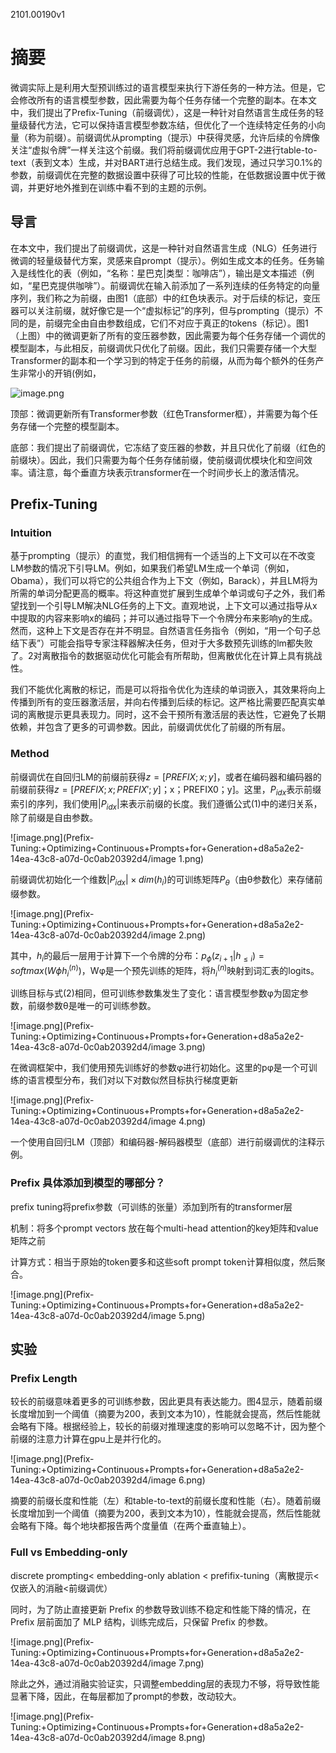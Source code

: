 2101.00190v1

# 摘要

微调实际上是利用大型预训练过的语言模型来执行下游任务的一种方法。但是，它会修改所有的语言模型参数，因此需要为每个任务存储一个完整的副本。在本文中，我们提出了Prefix-Tuning（前缀调优），这是一种针对自然语言生成任务的轻量级替代方法，它可以保持语言模型参数冻结，但优化了一个连续特定任务的小向量（称为前缀）。前缀调优从prompting（提示）中获得灵感，允许后续的令牌像关注“虚拟令牌”一样关注这个前缀。我们将前缀调优应用于GPT-2进行table-to-text（表到文本）生成，并对BART进行总结生成。我们发现，通过只学习0.1%的参数，前缀调优在完整的数据设置中获得了可比较的性能，在低数据设置中优于微调，并更好地外推到在训练中看不到的主题的示例。

## 导言

在本文中，我们提出了前缀调优，这是一种针对自然语言生成（NLG）任务进行微调的轻量级替代方案，灵感来自prompt（提示）。例如生成文本的任务。任务输入是线性化的表（例如，“名称：星巴克|类型：咖啡店”），输出是文本描述（例如，“星巴克提供咖啡”）。前缀调优在输入前添加了一系列连续的任务特定的向量序列，我们称之为前缀，由图1（底部）中的红色块表示。对于后续的标记，变压器可以关注前缀，就好像它是一个“虚拟标记”的序列，但与prompting（提示）不同的是，前缀完全由自由参数组成，它们不对应于真正的tokens（标记）。图1（上图）中的微调更新了所有的变压器参数，因此需要为每个任务存储一个调优的模型副本，与此相反，前缀调优只优化了前缀。因此，我们只需要存储一个大型Transformer的副本和一个学习到的特定于任务的前缀，从而为每个额外的任务产生非常小的开销(例如，

![image.png](Prefix-Tuning:+Optimizing+Continuous+Prompts+for+Generation+d8a5a2e2-14ea-43c8-a07d-0c0ab20392d4/image.png)

顶部：微调更新所有Transformer参数（红色Transformer框），并需要为每个任务存储一个完整的模型副本。

底部：我们提出了前缀调优，它冻结了变压器的参数，并且只优化了前缀（红色的前缀块）。因此，我们只需要为每个任务存储前缀，使前缀调优模块化和空间效率。请注意，每个垂直方块表示transformer在一个时间步长上的激活情况。

## Prefix-Tuning

### Intuition

基于prompting（提示）的直觉，我们相信拥有一个适当的上下文可以在不改变LM参数的情况下引导LM。例如，如果我们希望LM生成一个单词（例如，Obama），我们可以将它的公共组合作为上下文（例如，Barack），并且LM将为所需的单词分配更高的概率。将这种直觉扩展到生成单个单词或句子之外，我们希望找到一个引导LM解决NLG任务的上下文。直观地说，上下文可以通过指导从x中提取的内容来影响x的编码；并可以通过指导下一个令牌分布来影响y的生成。然而，这种上下文是否存在并不明显。自然语言任务指令（例如，“用一个句子总结下表”）可能会指导专家注释器解决任务，但对于大多数预先训练的lm都失败了。2对离散指令的数据驱动优化可能会有所帮助，但离散优化在计算上具有挑战性。

我们不能优化离散的标记，而是可以将指令优化为连续的单词嵌入，其效果将向上传播到所有的变压器激活层，并向右传播到后续的标记。这严格比需要匹配真实单词的离散提示更具表现力。同时，这不会干预所有激活层的表达性，它避免了长期依赖，并包含了更多的可调参数。因此，前缀调优优化了前缀的所有层。

### Method

前缀调优在自回归LM的前缀前获得$z=[PREFIX;x;y]$，或者在编码器和编码器的前缀前获得$z=[PREFIX;x;PREFIX';y]$；x；PREFIX0；y]。这里，$P_{idx}$表示前缀索引的序列，我们使用$|P_{idx}|$来表示前缀的长度。我们遵循公式(1)中的递归关系，除了前缀是自由参数。

![image.png](Prefix-Tuning:+Optimizing+Continuous+Prompts+for+Generation+d8a5a2e2-14ea-43c8-a07d-0c0ab20392d4/image 1.png)

前缀调优初始化一个维数$|P_{idx}|×dim(h_i)$的可训练矩阵$P_θ$（由θ参数化）来存储前缀参数。

![image.png](Prefix-Tuning:+Optimizing+Continuous+Prompts+for+Generation+d8a5a2e2-14ea-43c8-a07d-0c0ab20392d4/image 2.png)

其中，$h_i$的最后一层用于计算下一个令牌的分布：$p_\phi(z_{i+1}|h_{≤i})=softmax(W \phi h_i^{(n)})$，Wφ是一个预先训练的矩阵，将$h_i^{(n)}$映射到词汇表的logits。

训练目标与式(2)相同，但可训练参数集发生了变化：语言模型参数φ为固定参数，前缀参数θ是唯一的可训练参数。

![image.png](Prefix-Tuning:+Optimizing+Continuous+Prompts+for+Generation+d8a5a2e2-14ea-43c8-a07d-0c0ab20392d4/image 3.png)

在微调框架中，我们使用预先训练好的参数φ进行初始化。这里的pφ是一个可训练的语言模型分布，我们对以下对数似然目标执行梯度更新

![image.png](Prefix-Tuning:+Optimizing+Continuous+Prompts+for+Generation+d8a5a2e2-14ea-43c8-a07d-0c0ab20392d4/image 4.png)

一个使用自回归LM（顶部）和编码器-解码器模型（底部）进行前缀调优的注释示例。

### Prefix 具体添加到模型的哪部分？

prefix tuning将prefix参数（可训练的张量）添加到所有的transformer层

机制：将多个prompt vectors 放在每个multi-head attention的key矩阵和value矩阵之前

计算方式：相当于原始的token要多和这些soft prompt token计算相似度，然后聚合。

![image.png](Prefix-Tuning:+Optimizing+Continuous+Prompts+for+Generation+d8a5a2e2-14ea-43c8-a07d-0c0ab20392d4/image 5.png)

## 实验

### Prefix Length

较长的前缀意味着更多的可训练参数，因此更具有表达能力。图4显示，随着前缀长度增加到一个阈值（摘要为200，表到文本为10），性能就会提高，然后性能就会略有下降。根据经验上，较长的前缀对推理速度的影响可以忽略不计，因为整个前缀的注意力计算在gpu上是并行化的。

![image.png](Prefix-Tuning:+Optimizing+Continuous+Prompts+for+Generation+d8a5a2e2-14ea-43c8-a07d-0c0ab20392d4/image 6.png)

摘要的前缀长度和性能（左）和table-to-text的前缀长度和性能（右）。随着前缀长度增加到一个阈值（摘要为200，表到文本为10），性能就会提高，然后性能就会略有下降。每个地块都报告两个度量值（在两个垂直轴上）。

### Full vs Embedding-only

discrete prompting< embedding-only ablation < prefifix-tuning（离散提示<仅嵌入的消融<前缀调优）

同时，为了防止直接更新 Prefix 的参数导致训练不稳定和性能下降的情况，在 Prefix 层前面加了 MLP 结构，训练完成后，只保留 Prefix 的参数。

![image.png](Prefix-Tuning:+Optimizing+Continuous+Prompts+for+Generation+d8a5a2e2-14ea-43c8-a07d-0c0ab20392d4/image 7.png)

除此之外，通过消融实验证实，只调整embedding层的表现力不够，将导致性能显著下降，因此，在每层都加了prompt的参数，改动较大。

![image.png](Prefix-Tuning:+Optimizing+Continuous+Prompts+for+Generation+d8a5a2e2-14ea-43c8-a07d-0c0ab20392d4/image 8.png)

